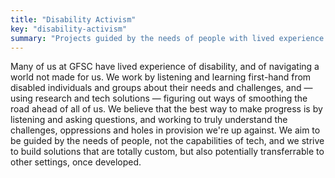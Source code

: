 ```yaml
---
title: "Disability Activism"
key: "disability-activism"
summary: "Projects guided by the needs of people with lived experience of disability."
---
```

Many of us at GFSC have lived experience of disability, and of navigating a world not made for us. We work by listening and learning first-hand from disabled individuals and groups about their needs and challenges, and — using research and tech solutions — figuring out ways of smoothing the road ahead of all of us. We believe that the best way to make progress is by listening and asking questions, and working to truly understand the challenges, oppressions and holes in provision we're up against. We aim to be guided by the needs of people, not the capabilities of tech, and we strive to build solutions that are totally custom, but also potentially transferrable to other settings, once developed.